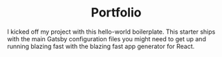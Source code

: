 <h1 align="center">
  Portfolio
</h1>

I kicked off my project with this hello-world boilerplate. This starter ships with the main Gatsby configuration files you might need to get up and running blazing fast with the blazing fast app generator for React.

